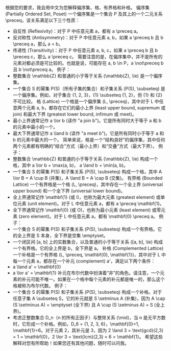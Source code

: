 根据您的要求，我会用中文为您解释偏序集、格、有界格和补格。
偏序集 (Partially Ordered Set, Poset)
一个偏序集是一个集合 P 及其上的一个二元关系 \preceq，该关系满足以下三个性质：
 * 自反性 (Reflexivity)：对于 P 中任意元素 a，都有 a \preceq a。
 * 反对称性 (Antisymmetry)：对于 P 中任意元素 a, b，如果 a \preceq b 且 b \preceq a，那么 a = b。
 * 传递性 (Transitivity)：对于 P 中任意元素 a, b, c，如果 a \preceq b 且 b \preceq c，那么 a \preceq c。
需要注意的是，在偏序集中，并不是所有的元素对都必须是可比较的。也就是说，可能存在 a, b \in P，a \not\preceq b 且 b \not\preceq a。
例子：
 * 整数集合 \mathbb{Z} 和普通的小于等于关系 (\mathbb{Z}, \le) 是一个偏序集。
 * 一个集合 S 的幂集 P(S)（所有子集的集合）和子集关系 (P(S), \subseteq) 是一个偏序集。例如，对于集合 \{1, 2, 3\}，\{1\} \subseteq \{1, 2\}，但 \{1\} 和 \{2\} 不可比较。
格 (Lattice)
一个格是一个偏序集 (L, \preceq)，其中对于 L 中任意两个元素 a, b，都存在它们的最小上界 (least upper bound, supremum 或 join) 和最大下界 (greatest lower bound, infimum 或 meet)。
 * 最小上界通常记作 a \lor b (读作 "a join b")。它是所有同时大于等于 a 和 b 的元素中最小的一个。
 * 最大下界通常记作 a \land b (读作 "a meet b")。它是所有同时小于等于 a 和 b 的元素中最大的一个。
简单来说，格是一个“结构良好”的偏序集，其中任何两个元素都有明确的“结合”方式（最小上界）和“交叠”方式（最大下界）。
例子：
 * 整数集合 \mathbb{Z} 和普通的小于等于关系 (\mathbb{Z}, \le) 构成一个格，其中 a \lor b = \max(a, b)， a \land b = \min(a, b)。
 * 一个集合 S 的幂集 P(S) 和子集关系 (P(S), \subseteq) 构成一个格，其中 A \lor B = A \cup B (并集)，A \land B = A \cap B (交集)。
有界格 (Bounded Lattice)
一个有界格是一个格 (L, \preceq)，其中存在一个全上界 (universal upper bound) 和一个全下界 (universal lower bound)。
 * 全上界通常记作 \mathbf{1} (或 I)，也称为最大元素 (greatest element) 或单位元素 (unit element)。对于 L 中任意元素 a，都有 a \preceq \mathbf{1}。
 * 全下界通常记作 \mathbf{0} (或 O)，也称为最小元素 (least element) 或零元素 (zero element)。对于 L 中任意元素 a，都有 \mathbf{0} \preceq a。
例子：
 * 一个集合 S 的幂集 P(S) 和子集关系 (P(S), \subseteq) 构成一个有界格。它的全上界是 S 本身，全下界是空集 \emptyset。
 * 一个闭区间 [a, b] 上的实数集合，以及普通的小于等于关系 ([a, b], \le) 构成一个有界格。它的全上界是 b，全下界是 a。
补格 (Complemented Lattice)
一个补格是一个有界格 (L, \preceq, \mathbf{0}, \mathbf{1})，其中对于 L 中每一个元素 a，都存在一个补元 (complement) a'，满足以下两个条件：
 * a \land a' = \mathbf{0}
 * a \lor a' = \mathbf{1}
补元在布尔代数中扮演着“非”的角色。请注意，一个元素的补元可能不唯一。如果在一个格中每个元素的补元都是唯一的，那么这个格被称为布尔代数。
例子：
 * 一个集合 S 的幂集 P(S) 和子集关系 (P(S), \subseteq) 构成一个补格。对于任意子集 A \subseteq S，它的补元就是 S \setminus A (补集)，因为 A \cap (S \setminus A) = \emptyset (全下界) 且 A \cup (S \setminus A) = S (全上界)。
 * 考虑正整数集合 D_n（n 的所有正因子）与整除关系 (\mid)，当 n 是无平方数时，它形成一个补格。例如，D_6 = \{1, 2, 3, 6\}，\mathbf{0}=1, \mathbf{1}=6。对于元素 2，其补元是 3，因为 2 \land 3 = \text{gcd}(2,3) = 1 = \mathbf{0}，2 \lor 3 = \text{lcm}(2,3) = 6 = \mathbf{1}。
希望这些解释对您有所帮助！如果您还有其他问题，随时可以问我。
